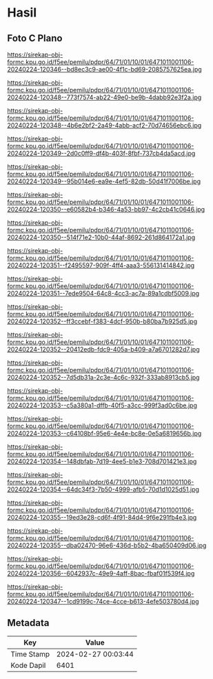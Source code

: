# Hasil

## Foto C Plano

https://sirekap-obj-formc.kpu.go.id/f5ee/pemilu/pdpr/64/71/01/10/01/6471011001106-20240224-120346--bd8ec3c9-ae00-4f1c-bd69-2085757625ea.jpg

https://sirekap-obj-formc.kpu.go.id/f5ee/pemilu/pdpr/64/71/01/10/01/6471011001106-20240224-120348--773f7574-ab22-49e0-be9b-4dabb92e3f2a.jpg

https://sirekap-obj-formc.kpu.go.id/f5ee/pemilu/pdpr/64/71/01/10/01/6471011001106-20240224-120348--4b6e2bf2-2a49-4abb-acf2-70d74656ebc6.jpg

https://sirekap-obj-formc.kpu.go.id/f5ee/pemilu/pdpr/64/71/01/10/01/6471011001106-20240224-120349--2d0c0ff9-df4b-403f-8fbf-737cb4da5acd.jpg

https://sirekap-obj-formc.kpu.go.id/f5ee/pemilu/pdpr/64/71/01/10/01/6471011001106-20240224-120349--95b014e6-ea9e-4ef5-82db-50d41f7006be.jpg

https://sirekap-obj-formc.kpu.go.id/f5ee/pemilu/pdpr/64/71/01/10/01/6471011001106-20240224-120350--e60582b4-b346-4a53-bb97-4c2cb41c0646.jpg

https://sirekap-obj-formc.kpu.go.id/f5ee/pemilu/pdpr/64/71/01/10/01/6471011001106-20240224-120350--514f71e2-10b0-44af-8692-261d864172a1.jpg

https://sirekap-obj-formc.kpu.go.id/f5ee/pemilu/pdpr/64/71/01/10/01/6471011001106-20240224-120351--f2495597-909f-4ff4-aaa3-556131414842.jpg

https://sirekap-obj-formc.kpu.go.id/f5ee/pemilu/pdpr/64/71/01/10/01/6471011001106-20240224-120351--7ede9504-64c8-4cc3-ac7a-89a1cdbf5009.jpg

https://sirekap-obj-formc.kpu.go.id/f5ee/pemilu/pdpr/64/71/01/10/01/6471011001106-20240224-120352--ff3ccebf-f383-4dcf-950b-b80ba7b925d5.jpg

https://sirekap-obj-formc.kpu.go.id/f5ee/pemilu/pdpr/64/71/01/10/01/6471011001106-20240224-120352--20412edb-fdc9-405a-b409-a7a6701282d7.jpg

https://sirekap-obj-formc.kpu.go.id/f5ee/pemilu/pdpr/64/71/01/10/01/6471011001106-20240224-120352--7d5db31a-2c3e-4c6c-932f-333ab8913cb5.jpg

https://sirekap-obj-formc.kpu.go.id/f5ee/pemilu/pdpr/64/71/01/10/01/6471011001106-20240224-120353--c5a380a1-dffb-40f5-a3cc-999f3ad0c6be.jpg

https://sirekap-obj-formc.kpu.go.id/f5ee/pemilu/pdpr/64/71/01/10/01/6471011001106-20240224-120353--c64108bf-95e6-4e4e-bc8e-0e5a6819656b.jpg

https://sirekap-obj-formc.kpu.go.id/f5ee/pemilu/pdpr/64/71/01/10/01/6471011001106-20240224-120354--148dbfab-7d19-4ee5-b1e3-708d701421e3.jpg

https://sirekap-obj-formc.kpu.go.id/f5ee/pemilu/pdpr/64/71/01/10/01/6471011001106-20240224-120354--64dc34f3-7b50-4999-afb5-70d1d1025d51.jpg

https://sirekap-obj-formc.kpu.go.id/f5ee/pemilu/pdpr/64/71/01/10/01/6471011001106-20240224-120355--19ed3e28-cd6f-4f91-84d4-9f6e291fb4e3.jpg

https://sirekap-obj-formc.kpu.go.id/f5ee/pemilu/pdpr/64/71/01/10/01/6471011001106-20240224-120355--dba02470-96e6-436d-b5b2-4ba650409d06.jpg

https://sirekap-obj-formc.kpu.go.id/f5ee/pemilu/pdpr/64/71/01/10/01/6471011001106-20240224-120356--6042937c-49e9-4aff-8bac-fbaf01f539f4.jpg

https://sirekap-obj-formc.kpu.go.id/f5ee/pemilu/pdpr/64/71/01/10/01/6471011001106-20240224-120347--1cd9199c-74ce-4cce-b613-4efe503780d4.jpg


## Metadata

| Key        | Value               |
| ---------- | ------------------- |
| Time Stamp | 2024-02-27 00:03:44 |
| Kode Dapil | 6401                |



